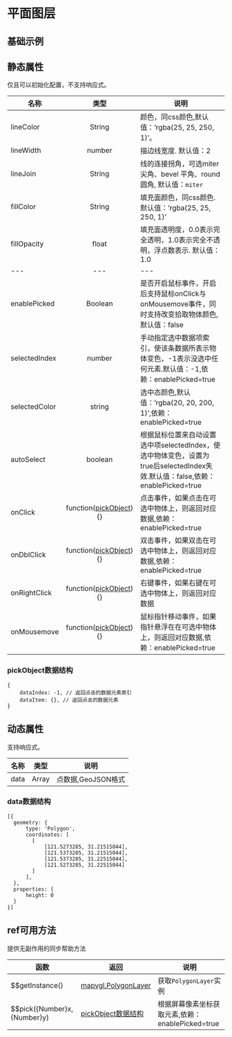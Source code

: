 # 平面图层

## 基础示例

<vuep template="#example"></vuep>

<script v-pre type="text/x-template" id="example">

  <template>
    <div class="bmap-page-container">
      <el-bmap vid="bmapDemo" :zoom="zoom" :center="center" class="bmap-demo">
        <el-bmapv-view>
            <el-bmapv-polygon-layer :line-join="lineJoin" :line-width="4" :line-color="lineColor"  :color="color" :data="data"></el-bmapv-polygon-layer>
        </el-bmapv-view>
      </el-bmap>
    </div>
  </template>

  <style>
    .bmap-demo {
      height: 300px;
    }
  </style>

  <script>
  
    module.exports = {
      name: 'bmap-page',
      data() {
        
        return {
          count: 1,
          zoom: 14,
          center: [121.5273285, 31.21515044],
          color: 'rgba(50, 50, 200, 1)',
          lineColor: 'rgba(250, 250, 25, 0.6)',
          lineJoin: 'miter',
          data: [{
              geometry: {
                  type: 'Polygon',
                  coordinates: [
                    [
                        [121.5273285, 31.21515044],
                        [121.5373285, 31.21515044],
                        [121.5373285, 31.22515044],
                        [121.5273285, 31.22515044]
                    ]
                  ],
              },
              properties: {
                  height: 0
              }
          }]
        };
      },
      mounted(){
      },
      methods: {
      }
    };
  </script>

</script>


## 静态属性
仅且可以初始化配置，不支持响应式。

名称 | 类型 | 说明
---|:---:|---
lineColor | String | 颜色，同css颜色,默认值：’rgba(25, 25, 250, 1)’。 
lineWidth | number | 描边线宽度. 默认值：2
lineJoin | String | 线的连接拐角，可选miter 尖角、bevel 平角、round 圆角, 默认值：`miter`
fillColor | String | 填充面颜色，同css颜色. 默认值：’rgba(25, 25, 250, 1)’
fillOpacity | float | 填充面透明度，0.0表示完全透明，1.0表示完全不透明，浮点数表示. 默认值：1.0
---|---|---
enablePicked | Boolean | 是否开启鼠标事件，开启后支持鼠标onClick与onMousemove事件，同时支持改变拾取物体颜色,默认值：false
selectedIndex | number | 手动指定选中数据项索引，使该条数据所表示物体变色，-1表示没选中任何元素.默认值：-1,依赖：enablePicked=true
selectedColor | string | 选中态颜色,默认值：’rgba(20, 20, 200, 1)’,依赖：enablePicked=true
autoSelect | boolean | 根据鼠标位置来自动设置选中项selectedIndex，使选中物体变色，设置为true后selectedIndex失效.默认值：false,依赖：enablePicked=true
onClick | function([pickObject](#pickObject数据结构)){} | 点击事件，如果点击在可选中物体上，则返回对应数据,依赖：enablePicked=true
onDblClick | function([pickObject](#pickObject数据结构)){} | 双击事件，如果双击在可选中物体上，则返回对应数据,依赖：enablePicked=true
onRightClick | function([pickObject](#pickObject数据结构)){} | 右键事件，如果右键在可选中物体上，则返回对应数据
onMousemove | function([pickObject](#pickObject数据结构)){} | 鼠标指针移动事件，如果指针悬浮在在可选中物体上，则返回对应数据,依赖：enablePicked=true

### pickObject数据结构
```
{
    dataIndex: -1, // 返回点击的数据元素索引
    dataItem: {}, // 返回点击的数据元素
}
```

## 动态属性
支持响应式。

名称 | 类型 | 说明
---|---|---|
data | Array  | 点数据,GeoJSON格式
                         
### data数据结构
```
[{
  geometry: {
      type: 'Polygon',
      coordinates: [
        [
            [121.5273285, 31.21515044],
            [121.5373285, 31.21515044],
            [121.5373285, 31.22515044],
            [121.5273285, 31.22515044]
        ]
      ],
  },
  properties: {
      height: 0
  }
}]
```

## ref可用方法
提供无副作用的同步帮助方法

函数 | 返回 | 说明
---|---|---|
$$getInstance() | [mapvgl.PolygonLayer](https://mapv.baidu.com/gl/docs/PolygonLayer.html) | 获取`PolygonLayer`实例
$$pick({Number}x, {Number}y) | [pickObject数据结构](#pickObject数据结构) | 根据屏幕像素坐标获取元素,依赖：enablePicked=true
